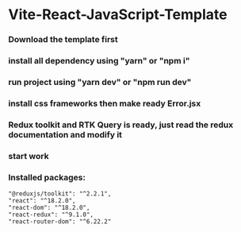 # Vite-React-JavaScript-Template

### Download the template first

### install all dependency using "yarn" or  "npm i"

### run project using "yarn dev" or "npm run dev"

### install css frameworks then make ready Error.jsx

### Redux toolkit and RTK Query is ready, just read the redux documentation and modify it

### start work

### Installed packages:
    "@reduxjs/toolkit": "^2.2.1",
    "react": "^18.2.0",
    "react-dom": "^18.2.0",
    "react-redux": "^9.1.0",
    "react-router-dom": "^6.22.2"
